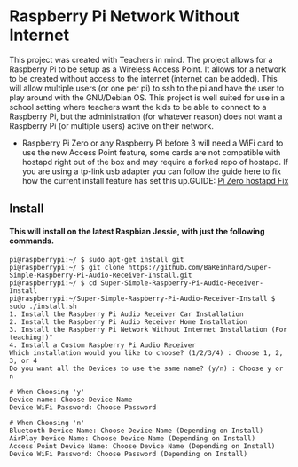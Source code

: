
# Raspberry Pi Network Without Internet

This project was created with Teachers in mind. The project allows for a Raspberry Pi to be setup as a Wireless Access Point. It allows for a network to be created without access to the internet (internet can be added). This will allow multiple users (or one per pi) to ssh to the pi and have the user to play around with the GNU/Debian OS. This project is well suited for use in a school setting where teachers want the kids to be able to connect to a Raspberry Pi, but the administration (for whatever reason) does not want a Raspberry Pi (or multiple users) active on their network.

* Raspberry Pi Zero or any Raspberry Pi before 3 will need a WiFi card to use the new Access Point feature, some cards are not compatible with hostapd right out of the box and may require a forked repo of hostapd. If you are using a tp-link usb adapter you can follow the guide here to fix how the current install feature has set this up.GUIDE: [Pi Zero hostapd Fix](https://bareinhard.github.io/2017/02/15/Fix-hostapd-Raspberry-Pi-Zero.html)

## Install
#### This will install on the latest Raspbian Jessie, with just the following commands.

```
pi@raspberrypi:~/ $ sudo apt-get install git
pi@raspberrypi:~/ $ git clone https://github.com/BaReinhard/Super-Simple-Raspberry-Pi-Audio-Receiver-Install.git
pi@raspberrypi:~/ $ cd Super-Simple-Raspberry-Pi-Audio-Receiver-Install
pi@raspberrypi:~/Super-Simple-Raspberry-Pi-Audio-Receiver-Install $ sudo ./install.sh
1. Install the Raspberry Pi Audio Receiver Car Installation
2. Install the Raspberry Pi Audio Receiver Home Installation
3. Install the Raspberry Pi Network Without Internet Installation (For teaching!)"
4. Install a Custom Raspberry Pi Audio Receiver
Which installation would you like to choose? (1/2/3/4) : Choose 1, 2, 3, or 4
Do you want all the Devices to use the same name? (y/n) : Choose y or n

# When Choosing 'y'
Device name: Choose Device Name
Device WiFi Password: Choose Password

# When Choosing 'n'
Bluetooth Device Name: Choose Device Name (Depending on Install)
AirPlay Device Name: Choose Device Name (Depending on Install)
Access Point Device Name: Choose Device Name (Depending on Install)
Device WiFi Password: Choose Password (Depending on Install)
```
